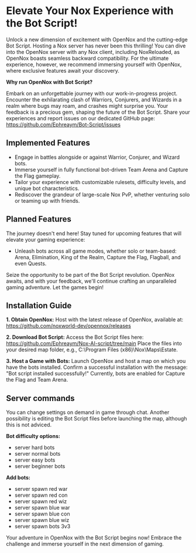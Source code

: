 # Elevate Your Nox Experience with the Bot Script!
Unlock a new dimension of excitement with OpenNox and the cutting-edge Bot Script. Hosting a Nox server has never been this thrilling! You can dive into the OpenNox server with any Nox client, including NoxReloaded, as OpenNox boasts seamless backward compatibility. For the ultimate experience, however, we recommend immersing yourself with OpenNox, where exclusive features await your discovery.

**Why run OpenNox with Bot Script?**

Embark on an unforgettable journey with our work-in-progress project. Encounter the exhilarating clash of Warriors, Conjurers, and Wizards in a realm where bugs may roam, and crashes might surprise you. Your feedback is a precious gem, shaping the future of the Bot Script. Share your experiences and report issues on our dedicated GitHub page: https://github.com/Ephreaym/Bot-Script/issues

## Implemented Features
- Engage in battles alongside or against Warrior, Conjurer, and Wizard bots.
- Immerse yourself in fully functional bot-driven Team Arena and Capture the Flag gameplay.
- Tailor your experience with customizable rulesets, difficulty levels, and unique bot characteristics.
- Rediscover the grandeur of large-scale Nox PvP, whether venturing solo or teaming up with friends.

## Planned Features
The journey doesn't end here! Stay tuned for upcoming features that will elevate your gaming experience:

- Unleash bots across all game modes, whether solo or team-based: Arena, Elimination, King of the Realm, Capture the Flag, Flagball, and even Quests.

Seize the opportunity to be part of the Bot Script revolution. OpenNox awaits, and with your feedback, we'll continue crafting an unparalleled gaming adventure. Let the games begin! 

## Installation Guide
**1. Obtain OpenNox:** Host with the latest release of OpenNox, available at: https://github.com/noxworld-dev/opennox/releases

**2. Download Bot Script:**
Access the Bot Script files here: https://github.com/Ephreaym/Nox-AI-script/tree/main Place the files into your desired map folder, e.g., C:\Program Files (x86)\Nox\Maps\Estate.

**3. Host a Game with Bots:**
Launch OpenNox and host a map on which you have the bots installed. Confirm a successful installation with the message: "Bot script installed successfully!" Currently, bots are enabled for Capture the Flag and Team Arena.

## Server commands

You can change settings on demand in game through chat. Another possibility is editing the Bot Script files before launching the map, although this is not adviced.

**Bot difficulty options:**
- server hard bots
- server normal bots
- server easy bots
- server beginner bots

**Add bots:**
- server spawn red war
- server spawn red con
- server spawn red wiz
- server spawn blue war
- server spawn blue con
- server spawn blue wiz
- server spawn bots 3v3

Your adventure in OpenNox with the Bot Script begins now! Embrace the challenge and immerse yourself in the next dimension of gaming.
